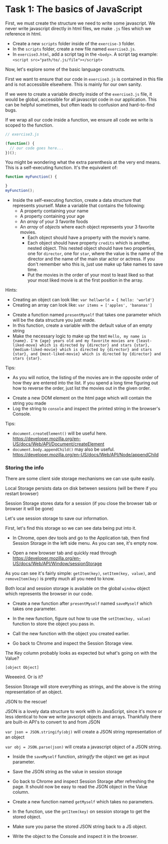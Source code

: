 # Task 1: The basics of JavaScript

First, we must create the structure we need to write some javascript. We never write javascript directly in html files, we make `.js` files which we reference in html.

* Create a new `scripts` folder inside of the `exercise-3` folder.
* In the `scripts` folder, create a new file named `exercise3.js`.
* In `exercise3.html`, add a script tag in the `<body>`. A script tag example: `<script src="path/to/.js/file"></script>`

Now, let's explore some of the basic language constructs.

First we want to ensure that our code in `exercise3.js` is contained in this file and is not accessible elsewhere. This is mainly for our own sanity.

If we were to create a variable directly inside of the `exercise3.js` file, it would be global, accessible for all javascript code in our application. This can be helpful sometimes, but often leads to confusion and hard-to-find bugs.

If we wrap all our code inside a function, we ensure all code we write is scoped to the function.

~~~~javascript
// exercise3.js

(function() {
  // our code goes here...
})();
~~~~

You might be wondering what the extra parenthesis at the very end means. This is a self-executing function. It's the equivalent of:

~~~~javascript
function myFunction() {

}
myFunction();
~~~~

* Inside the self-executing function, create a data structure that represents yourself. Make a variable that contains the following:
  - A property containing your name
  - A property containing your age
  - An _array_ of your 3 favorite foods
  - An _array_ of _objects_ where each object represents your 3 favorite movies.
    - Each object should have a property with the movie's name.
    - Each object should have property `credits` which is another, nested object. This nested object should have two properties, one for `director`, one for `star`, where the value is the name of the director and the name of the main star actor or actress. If you don't remember who this is, just use make up fake names to save time.
    - Put the movies in the order of your most to least liked so that your most liked movie is at the first position in the array.

Hints:
- Creating an object can look like: `var hellworld = { hello: 'world'}`
- Creating an array can look like: `var items = ['apples', 'bananas']`

* Create a function named `presentMyself` that takes one parameter which will be the data structure you just made.
* In this function, create a variable with the default value of an empty string
* Make the necessary logic to make up the text `Hello, my name is {name}. I'm {age} years old and my favorite movies are {least-liked-move} which is directed by {director} and stars {star}, {medium-liked-movie} which is directed by {director} and stars {star}, and {most-liked-movie} which is directed by {director} and stars {star}.`

Tips:
- As you will notice, the listing of the movies are in the opposite order of how they are entered into the list. If you spend a long time figuring out how to reverse the order, just list the movies out in the given order.

* Create a new DOM element on the html page which will contain the string you made
* Log the string to `console` and inspect the printed string in the browser's Console.

Tips:
- `document.createElement()` will be useful here. https://developer.mozilla.org/en-US/docs/Web/API/Document/createElement
- `document.body.appendChild()` may also be useful. https://developer.mozilla.org/en-US/docs/Web/API/Node/appendChild

### Storing the info

There are some client side storage mechanisms we can use quite easily.

Local Storage persists data on disk between sessions (will be there if you restart browser)

Session Storage stores data for a session (if you close the browser tab or browser it will be gone)

Let's use session storage to save our information.

First, let's find this storage so we can see data being put into it.

* In Chrome, open dev tools and go to the Application tab, then find Session Storage in the left side menu. As you can see, it's empty now.

* Open a new browser tab and quickly read through https://developer.mozilla.org/en-US/docs/Web/API/Window/sessionStorage

As you can see it's fairly simple: `getItem(key)`, `setItem(key, value)`, and `removeItem(key)` is pretty much all you need to know.

Both local and session storage is available on the global `window` object which represents the browser in our code.

* Create a new function after `presentMyself` named `saveMyself` which takes one parameter.

* In the new function, figure out how to use the `setItem(key, value)` function to store the object you pass in.

* Call the new function with the object you created earlier.

* Go back to Chrome and inspect the Session Storage view.

The Key column probably looks as expected but what's going on with the Value?

`[object Object]`

Weeeeird. Or is it?

Session Storage will store everything as strings, and the above is the string representation of an object.

JSON to the rescue!

JSON is a lovely data structure to work with in JavaScript, since it's more or less identical to how we write javscript objects and arrays. Thankfully there are built-in API's to convert to and from JSON

`var json = JSON.stringify(obj)` will create a JSON string representation of an object

`var obj = JSON.parse(json)` will creata a javascript object of a JSON string.

* Inside the `saveMyself` function, _stringify_ the object we get as input parameter.

* Save the JSON string as the value in session storage

* Go back to Chrome and inspect Session Storage after refreshing the page. It should now be easy to read the JSON object in the Value column.

* Create a new function named `getMyself` which takes no parameters.

* In the function, use the `getItem(key)` on session storage to get the stored object.

* Make sure you parse the stored JSON string back to a JS object.

* Write the object to the Console and inspect it in the browser.

